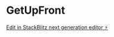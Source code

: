 # GetUpFront

[Edit in StackBlitz next generation editor ⚡️](https://stackblitz.com/~/github.com/pieraci/GetUpFront)